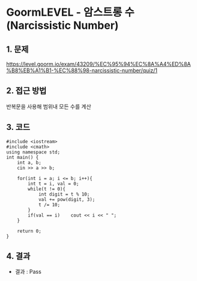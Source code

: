 # GoormLEVEL - 암스트롱 수(Narcissistic Number)

## 1. 문제  
https://level.goorm.io/exam/43209/%EC%95%94%EC%8A%A4%ED%8A%B8%EB%A1%B1-%EC%88%98-narcissistic-number/quiz/1
## 2. 접근 방법  
반복문을 사용해 범위내 모든 수를 계산
## 3. 코드  
```
#include <iostream>
#include <cmath>
using namespace std;
int main() {
	int a, b;
	cin >> a >> b;
	
	for(int i = a; i <= b; i++){
		int t = i, val = 0;
		while(t != 0){
			int digit = t % 10;
			val += pow(digit, 3);
			t /= 10;
		}
		if(val == i)	cout << i << " ";
	}
	
	return 0;
}
```
## 4. 결과
- 결과 : Pass